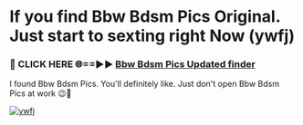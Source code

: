 # If you find Bbw Bdsm Pics Original. Just start to sexting right Now (ywfj)

<h3>🔴 CLICK HERE 🌐==►► <a href="https://tinyurl.com/mtbk5fxa" rel="nofollow">Bbw Bdsm Pics Updated finder</a></h3>

I found Bbw Bdsm Pics. You'll definitely like. Just don't open Bbw Bdsm Pics at work 😉💬

[![ywfj](https://i.imgur.com/Q8WKrnY.jpeg)](https://tinyurl.com/mtbk5fxa)
